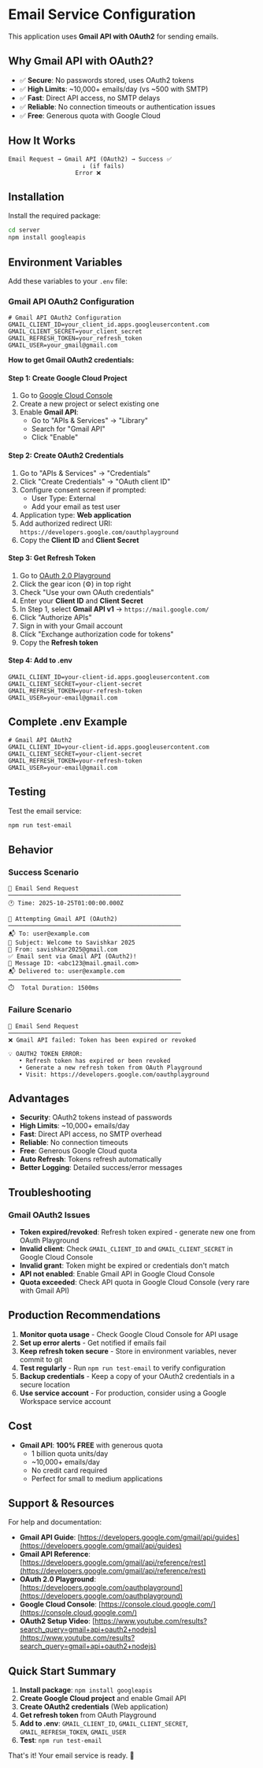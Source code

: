 # Email Service Configuration

This application uses **Gmail API with OAuth2** for sending emails.

## Why Gmail API with OAuth2?

- ✅ **Secure**: No passwords stored, uses OAuth2 tokens
- ✅ **High Limits**: ~10,000+ emails/day (vs ~500 with SMTP)
- ✅ **Fast**: Direct API access, no SMTP delays
- ✅ **Reliable**: No connection timeouts or authentication issues
- ✅ **Free**: Generous quota with Google Cloud

## How It Works

```
Email Request → Gmail API (OAuth2) → Success ✅
                     ↓ (if fails)
                   Error ❌
```

## Installation

Install the required package:

```bash
cd server
npm install googleapis
```

## Environment Variables

Add these variables to your `.env` file:

### Gmail API OAuth2 Configuration

```env
# Gmail API OAuth2 Configuration
GMAIL_CLIENT_ID=your_client_id.apps.googleusercontent.com
GMAIL_CLIENT_SECRET=your_client_secret
GMAIL_REFRESH_TOKEN=your_refresh_token
GMAIL_USER=your_gmail@gmail.com
```

**How to get Gmail OAuth2 credentials:**

#### Step 1: Create Google Cloud Project
1. Go to [Google Cloud Console]()
2. Create a new project or select existing one
3. Enable **Gmail API**:
   - Go to "APIs & Services" → "Library"
   - Search for "Gmail API"
   - Click "Enable"

#### Step 2: Create OAuth2 Credentials
1. Go to "APIs & Services" → "Credentials"
2. Click "Create Credentials" → "OAuth client ID"
3. Configure consent screen if prompted:
   - User Type: External
   - Add your email as test user
4. Application type: **Web application**
5. Add authorized redirect URI: `https://developers.google.com/oauthplayground`
6. Copy the **Client ID** and **Client Secret**

#### Step 3: Get Refresh Token
1. Go to [OAuth 2.0 Playground](https://developers.google.com/oauthplayground)
2. Click the gear icon (⚙️) in top right
3. Check "Use your own OAuth credentials"
4. Enter your **Client ID** and **Client Secret**
5. In Step 1, select **Gmail API v1** → `https://mail.google.com/`
6. Click "Authorize APIs"
7. Sign in with your Gmail account
8. Click "Exchange authorization code for tokens"
9. Copy the **Refresh token**

#### Step 4: Add to .env
```env
GMAIL_CLIENT_ID=your-client-id.apps.googleusercontent.com
GMAIL_CLIENT_SECRET=your-client-secret
GMAIL_REFRESH_TOKEN=your-refresh-token
GMAIL_USER=your-email@gmail.com
```

## Complete .env Example

```env
# Gmail API OAuth2
GMAIL_CLIENT_ID=your-client-id.apps.googleusercontent.com
GMAIL_CLIENT_SECRET=your-client-secret
GMAIL_REFRESH_TOKEN=your-refresh-token
GMAIL_USER=your-email@gmail.com
```

## Testing

Test the email service:

```bash
npm run test-email
```

## Behavior

### Success Scenario
```
📧 Email Send Request
─────────────────────────────────────────────────
🕐 Time: 2025-10-25T01:00:00.000Z

📧 Attempting Gmail API (OAuth2)
─────────────────────────────────────────────────
📬 To: user@example.com
📝 Subject: Welcome to Savishkar 2025
👤 From: savishkar2025@gmail.com
✅ Email sent via Gmail API (OAuth2)!
📨 Message ID: <abc123@mail.gmail.com>
📬 Delivered to: user@example.com
─────────────────────────────────────────────────
⏱️  Total Duration: 1500ms
```

### Failure Scenario
```
📧 Email Send Request
─────────────────────────────────────────────────
❌ Gmail API failed: Token has been expired or revoked

💡 OAUTH2 TOKEN ERROR:
   • Refresh token has expired or been revoked
   • Generate a new refresh token from OAuth Playground
   • Visit: https://developers.google.com/oauthplayground
```

## Advantages

- **Security**: OAuth2 tokens instead of passwords
- **High Limits**: ~10,000+ emails/day
- **Fast**: Direct API access, no SMTP overhead
- **Reliable**: No connection timeouts
- **Free**: Generous Google Cloud quota
- **Auto Refresh**: Tokens refresh automatically
- **Better Logging**: Detailed success/error messages

## Troubleshooting

### Gmail OAuth2 Issues
- **Token expired/revoked**: Refresh token expired - generate new one from OAuth Playground
- **Invalid client**: Check `GMAIL_CLIENT_ID` and `GMAIL_CLIENT_SECRET` in Google Cloud Console
- **Invalid grant**: Token might be expired or credentials don't match
- **API not enabled**: Enable Gmail API in Google Cloud Console
- **Quota exceeded**: Check API quota in Google Cloud Console (very rare with Gmail API)

## Production Recommendations

1. **Monitor quota usage** - Check Google Cloud Console for API usage
2. **Set up error alerts** - Get notified if emails fail
3. **Keep refresh token secure** - Store in environment variables, never commit to git
4. **Test regularly** - Run `npm run test-email` to verify configuration
5. **Backup credentials** - Keep a copy of your OAuth2 credentials in a secure location
6. **Use service account** - For production, consider using a Google Workspace service account

## Cost

- **Gmail API**: **100% FREE** with generous quota
  - 1 billion quota units/day
  - ~10,000+ emails/day
  - No credit card required
  - Perfect for small to medium applications

## Support & Resources

For help and documentation:
- **Gmail API Guide**: [https://developers.google.com/gmail/api/guides](https://developers.google.com/gmail/api/guides)
- **Gmail API Reference**: [https://developers.google.com/gmail/api/reference/rest](https://developers.google.com/gmail/api/reference/rest)
- **OAuth 2.0 Playground**: [https://developers.google.com/oauthplayground](https://developers.google.com/oauthplayground)
- **Google Cloud Console**: [https://console.cloud.google.com/](https://console.cloud.google.com/)
- **OAuth2 Setup Video**: [https://www.youtube.com/results?search_query=gmail+api+oauth2+nodejs](https://www.youtube.com/results?search_query=gmail+api+oauth2+nodejs)

## Quick Start Summary

1. **Install package**: `npm install googleapis`
2. **Create Google Cloud project** and enable Gmail API
3. **Create OAuth2 credentials** (Web application)
4. **Get refresh token** from OAuth Playground
5. **Add to .env**: `GMAIL_CLIENT_ID`, `GMAIL_CLIENT_SECRET`, `GMAIL_REFRESH_TOKEN`, `GMAIL_USER`
6. **Test**: `npm run test-email`

That's it! Your email service is ready. 🚀
